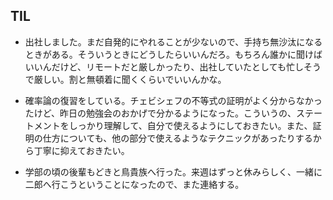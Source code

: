 ## TIL

* 出社しました。まだ自発的にやれることが少ないので、手持ち無沙汰になるときがある。そういうときにどうしたらいいんだろ。もちろん誰かに聞けばいいんだけど、リモートだと厳しかったり、出社していたとしても忙しそうで厳しい。割と無頓着に聞くくらいでいいんかな。

* 確率論の復習をしている。チェビシェフの不等式の証明がよく分からなかったけど、昨日の勉強会のおかげで分かるようになった。こういうの、ステートメントをしっかり理解して、自分で使えるようにしておきたい。また、証明の仕方についても、他の部分で使えるようなテクニックがあったりするから丁寧に抑えておきたい。

* 学部の頃の後輩もどきと鳥貴族へ行った。来週はずっと休みらしく、一緒に二郎へ行こうということになったので、また連絡する。
